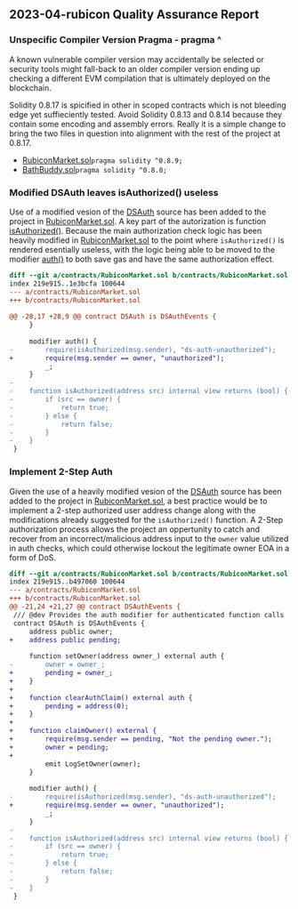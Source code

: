 ## 2023-04-rubicon Quality Assurance Report

### Unspecific Compiler Version Pragma - pragma ^
A known vulnerable compiler version may accidentally be selected or security tools might fall-back to an older compiler version ending up checking a different EVM compilation that is ultimately deployed on the blockchain.

Solidity 0.8.17 is spicified in other in scoped contracts which is not bleeding edge yet suffieciently tested. Avoid Solidity 0.8.13 and 0.8.14 because they contain some encoding and assembly errors. Really it is a  simple change to bring the two files in question into alignment with the rest of the project at 0.8.17.

- [RubiconMarket.sol](https://github.com/code-423n4/2023-04-rubicon/blob/511636d889742296a54392875a35e4c0c4727bb7/contracts/RubiconMarket.sol#L2)```pragma solidity ^0.8.9;```
- [BathBuddy.sol](https://github.com/code-423n4/2023-04-rubicon/blob/511636d889742296a54392875a35e4c0c4727bb7/contracts/periphery/BathBuddy.sol#L2)```pragma solidity ^0.8.0;```

### Modified DSAuth leaves isAuthorized() useless
Use of a modified vesion of the [DSAuth](https://github.com/dapphub/ds-auth) source has been added to the project in [RubiconMarket.sol](https://github.com/code-423n4/2023-04-rubicon/blob/511636d889742296a54392875a35e4c0c4727bb7/contracts/RubiconMarket.sol#L15-L42). A key part of the autorization is function [isAuthorized()](https://github.com/dapphub/ds-auth/blob/a51e7caa1f03eeffed66d67f3b38605e0f1f881d/src/auth.sol#L58). 
Because the main authorization check logic has been heavily modified in [RubiconMarket.sol](https://github.com/code-423n4/2023-04-rubicon/blob/511636d889742296a54392875a35e4c0c4727bb7/contracts/RubiconMarket.sol#L35-L41) to the point where ```isAuthorized()``` is rendered esentially useless, with the logic being able to be moved to the modifier [auth()](https://github.com/code-423n4/2023-04-rubicon/blob/511636d889742296a54392875a35e4c0c4727bb7/contracts/RubiconMarket.sol#L30-L33) to both save gas and have the same authorization effect.

```diff
diff --git a/contracts/RubiconMarket.sol b/contracts/RubiconMarket.sol
index 219e915..1e3bcfa 100644
--- a/contracts/RubiconMarket.sol
+++ b/contracts/RubiconMarket.sol
 
@@ -28,17 +28,9 @@ contract DSAuth is DSAuthEvents {
     }
 
     modifier auth() {
-        require(isAuthorized(msg.sender), "ds-auth-unauthorized");
+        require(msg.sender == owner, "unauthorized");
         _;
     }
-
-    function isAuthorized(address src) internal view returns (bool) {
-        if (src == owner) {
-            return true;
-        } else {
-            return false;
-        }
-    }
 }
```

### Implement 2-Step Auth
Given the use of a heavily modified vesion of the [DSAuth](https://github.com/dapphub/ds-auth) source has been added to the project in [RubiconMarket.sol](https://github.com/code-423n4/2023-04-rubicon/blob/511636d889742296a54392875a35e4c0c4727bb7/contracts/RubiconMarket.sol#L15-L42), a best practice would be to implement a 2-step authorized user address change along with the modifications already suggested for the ```isAuthorized()``` function.
A 2-Step authorization process allows the project an oppertunity to catch and recover from an incorrect/malicious address input to the ```owner``` value utilized in auth checks, which could otherwise lockout the legitimate owner EOA in a form of DoS.

```diff
diff --git a/contracts/RubiconMarket.sol b/contracts/RubiconMarket.sol
index 219e915..b497060 100644
--- a/contracts/RubiconMarket.sol
+++ b/contracts/RubiconMarket.sol
@@ -21,24 +21,27 @@ contract DSAuthEvents {
 /// @dev Provides the auth modifier for authenticated function calls
 contract DSAuth is DSAuthEvents {
     address public owner;
+    address public pending;
 
     function setOwner(address owner_) external auth {
-        owner = owner_;
+        pending = owner_;
+    }
+
+    function clearAuthClaim() external auth {
+        pending = address(0);
+    }
+
+    function claimOwner() external {
+        require(msg.sender == pending, "Not the pending owner.");
+        owner = pending;
+        
         emit LogSetOwner(owner);
     }
 
     modifier auth() {
-        require(isAuthorized(msg.sender), "ds-auth-unauthorized");
+        require(msg.sender == owner, "unauthorized");
         _;
     }
-
-    function isAuthorized(address src) internal view returns (bool) {
-        if (src == owner) {
-            return true;
-        } else {
-            return false;
-        }
-    }
 }
 ```